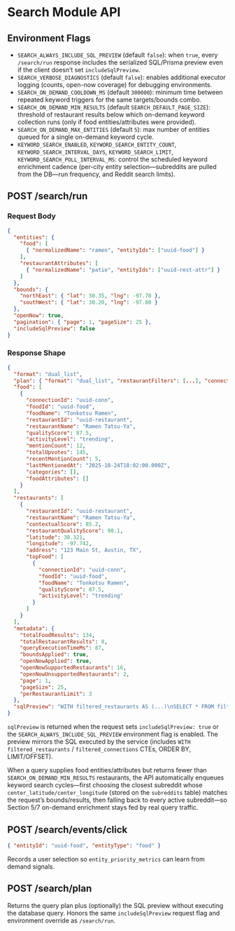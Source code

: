 # Search Module API

## Environment Flags

- `SEARCH_ALWAYS_INCLUDE_SQL_PREVIEW` (default `false`): when `true`, every `/search/run` response includes the serialized SQL/Prisma preview even if the client doesn’t set `includeSqlPreview`.
- `SEARCH_VERBOSE_DIAGNOSTICS` (default `false`): enables additional executor logging (counts, open-now coverage) for debugging environments.
- `SEARCH_ON_DEMAND_COOLDOWN_MS` (default `300000`): minimum time between repeated keyword triggers for the same targets/bounds combo.
- `SEARCH_ON_DEMAND_MIN_RESULTS` (default `SEARCH_DEFAULT_PAGE_SIZE`): threshold of restaurant results below which on-demand keyword collection runs (only if food entities/attributes were provided).
- `SEARCH_ON_DEMAND_MAX_ENTITIES` (default `5`): max number of entities queued for a single on-demand keyword cycle.
- `KEYWORD_SEARCH_ENABLED`, `KEYWORD_SEARCH_ENTITY_COUNT`, `KEYWORD_SEARCH_INTERVAL_DAYS`, `KEYWORD_SEARCH_LIMIT`, `KEYWORD_SEARCH_POLL_INTERVAL_MS`: control the scheduled keyword enrichment cadence (per-city entity selection—subreddits are pulled from the DB—run frequency, and Reddit search limits).

## POST /search/run

### Request Body
```json
{
  "entities": {
    "food": [
      { "normalizedName": "ramen", "entityIds": ["uuid-food"] }
    ],
    "restaurantAttributes": [
      { "normalizedName": "patio", "entityIds": ["uuid-rest-attr"] }
    ]
  },
  "bounds": {
    "northEast": { "lat": 30.35, "lng": -97.70 },
    "southWest": { "lat": 30.20, "lng": -97.80 }
  },
  "openNow": true,
  "pagination": { "page": 1, "pageSize": 25 },
  "includeSqlPreview": false
}
```

### Response Shape
```json
{
  "format": "dual_list",
  "plan": { "format": "dual_list", "restaurantFilters": [...], "connectionFilters": [...], "ranking": {"foodOrder": "food_quality_score DESC", "restaurantOrder": "contextual_food_quality DESC"}, "diagnostics": {"missingEntities": [], "notes": []}},
  "food": [
    {
      "connectionId": "uuid-conn",
      "foodId": "uuid-food",
      "foodName": "Tonkotsu Ramen",
      "restaurantId": "uuid-restaurant",
      "restaurantName": "Ramen Tatsu-Ya",
      "qualityScore": 87.5,
      "activityLevel": "trending",
      "mentionCount": 12,
      "totalUpvotes": 145,
      "recentMentionCount": 5,
      "lastMentionedAt": "2025-10-24T18:02:00.000Z",
      "categories": [],
      "foodAttributes": []
    }
  ],
  "restaurants": [
    {
      "restaurantId": "uuid-restaurant",
      "restaurantName": "Ramen Tatsu-Ya",
      "contextualScore": 85.2,
      "restaurantQualityScore": 90.1,
      "latitude": 30.321,
      "longitude": -97.742,
      "address": "123 Main St, Austin, TX",
      "topFood": [
        {
          "connectionId": "uuid-conn",
          "foodId": "uuid-food",
          "foodName": "Tonkotsu Ramen",
          "qualityScore": 87.5,
          "activityLevel": "trending"
        }
      ]
    }
  ],
  "metadata": {
    "totalFoodResults": 134,
    "totalRestaurantResults": 8,
    "queryExecutionTimeMs": 87,
    "boundsApplied": true,
    "openNowApplied": true,
    "openNowSupportedRestaurants": 16,
    "openNowUnsupportedRestaurants": 2,
    "page": 1,
    "pageSize": 25,
    "perRestaurantLimit": 3
  },
  "sqlPreview": "WITH filtered_restaurants AS (...)\nSELECT * FROM filtered_connections ..."
}
```

`sqlPreview` is returned when the request sets `includeSqlPreview: true` or the `SEARCH_ALWAYS_INCLUDE_SQL_PREVIEW` environment flag is enabled. The preview mirrors the SQL executed by the service (includes `WITH filtered_restaurants` / `filtered_connections` CTEs, ORDER BY, LIMIT/OFFSET).

When a query supplies food entities/attributes but returns fewer than `SEARCH_ON_DEMAND_MIN_RESULTS` restaurants, the API automatically enqueues keyword search cycles—first choosing the closest subreddit whose `center_latitude/center_longitude` (stored on the `subreddits` table) matches the request’s bounds/results, then falling back to every active subreddit—so Section 5/7 on-demand enrichment stays fed by real query traffic.

## POST /search/events/click
```json
{ "entityId": "uuid-food", "entityType": "food" }
```
Records a user selection so `entity_priority_metrics` can learn from demand signals.

## POST /search/plan

Returns the query plan plus (optionally) the SQL preview without executing the database query. Honors the same `includeSqlPreview` request flag and environment override as `/search/run`.
